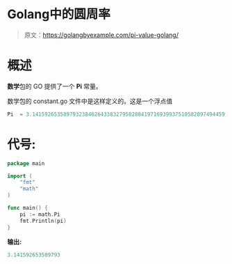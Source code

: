 # Golang中的圆周率

> 原文：<https://golangbyexample.com/pi-value-golang/>

# **概述**

**数学**包的 GO 提供了一个 **Pi** 常量。

数学包的 constant.go 文件中是这样定义的。这是一个浮点值

```go
Pi  = 3.14159265358979323846264338327950288419716939937510582097494459
```

# **代号:**

```go
package main

import (
	"fmt"
	"math"
)

func main() {
	pi := math.Pi
	fmt.Println(pi)
} 
```

**输出:**

```go
3.141592653589793
```